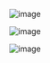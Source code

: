 ![image](https://github.com/user-attachments/assets/c02d842f-f0ef-4495-993b-dfc2b958ad9a)

![image](https://github.com/user-attachments/assets/6a7186dc-0d49-4228-b16c-9462d76d361d)

![image](https://github.com/user-attachments/assets/c8ca090a-c30f-405b-be1f-deddad631643)



